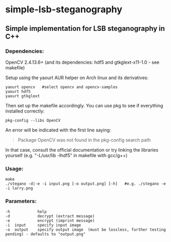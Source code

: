 # simple-lsb-steganography
## Simple implementation for LSB steganography in C++

### Dependencies:

  OpenCV 2.4.13.6+ (and its dependencies: hdf5 and gtkglext-x11-1.0 - see makefile)

  Setup using the yaourt AUR helper on Arch linux and its derivatives:
  
  ```
  yaourt opencv   #select opencv and opencv-samples
  yaourt hdf5
  yaourt gtkglext
  ```
  
  Then set up the makefile accordingly. You can use pkg to see if everything installed correctly:
  
  ```
  pkg-config --libs OpenCV
  ```
  
  An error will be indicated with the first line saying:
  > Package OpenCV was not found in the pkg-config search path
  
  In that case, consult the official documentation or try linking the libraries yourself (e.g. "-L/usr/lib -lhdf5" in makefile with gcc/g++)

### Usage:

  ```
  make
  ./stegano -d|-e -i input.png [-o output.png] [-h]   #e.g. ./stegano -e -i larry.png 
  ```
  
### Parameters:

  ```
  -h            help
  -d            decrypt (extract message)
  -e            encrypt (imprint message)
  -i  input     specify input image
  -o  output    specify output image  (must be lossless, further testing pending) - defaults to "output.png"
  ```

